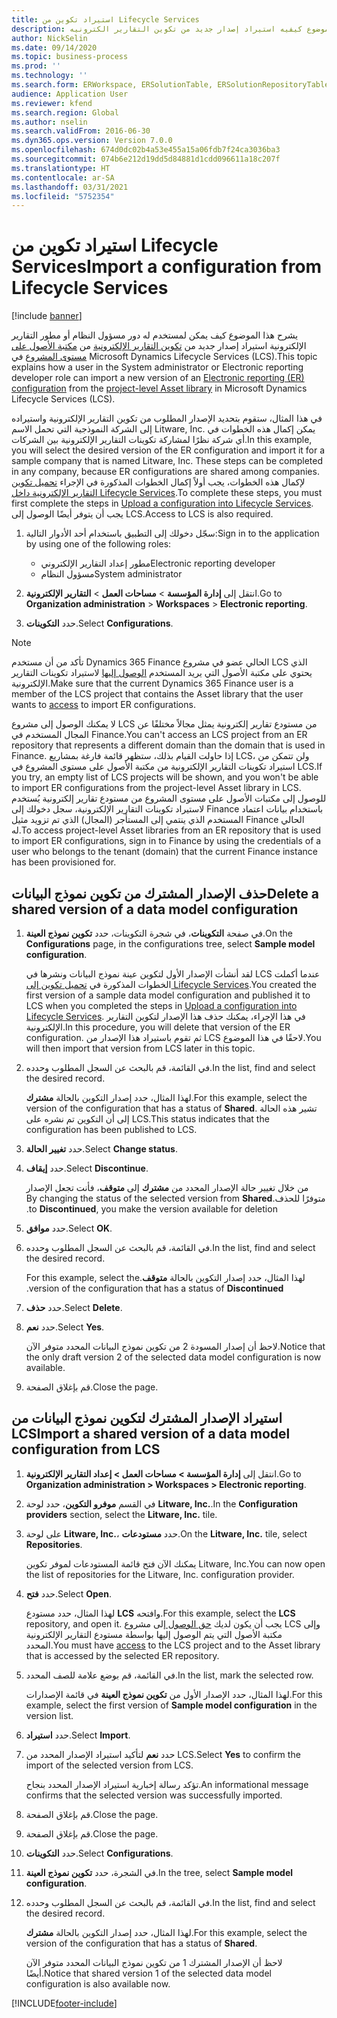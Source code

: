 ```yaml
---
title: استيراد تكوين من Lifecycle Services
description: يوضح هذا الموضوع كيفيه استيراد إصدار جديد من تكوين التقارير الكترونيه (ER) من Microsoft Dynamics Lifecycle Services (LCS).
author: NickSelin
ms.date: 09/14/2020
ms.topic: business-process
ms.prod: ''
ms.technology: ''
ms.search.form: ERWorkspace, ERSolutionTable, ERSolutionRepositoryTable, ERSolutionImport
audience: Application User
ms.reviewer: kfend
ms.search.region: Global
ms.author: nselin
ms.search.validFrom: 2016-06-30
ms.dyn365.ops.version: Version 7.0.0
ms.openlocfilehash: 674d0dc02b4a53e455a15a06fdb7f24ca3036ba3
ms.sourcegitcommit: 074b6e212d19dd5d84881d1cdd096611a18c207f
ms.translationtype: HT
ms.contentlocale: ar-SA
ms.lasthandoff: 03/31/2021
ms.locfileid: "5752354"
---
```

# <a name="import-a-configuration-from-lifecycle-services"></a><span data-ttu-id="c47c0-103">استيراد تكوين من Lifecycle Services</span><span class="sxs-lookup"><span data-stu-id="c47c0-103">Import a configuration from Lifecycle Services</span></span>

[!include [banner](../../includes/banner.md)]

<span data-ttu-id="c47c0-104">يشرح هذا الموضوع كيف يمكن لمستخدم له دور مسؤول النظام أو مطور التقارير الإلكترونية استيراد إصدار جديد من [تكوين التقارير الإلكترونية](../general-electronic-reporting.md#Configuration) من [مكتبة الأصول على مستوى المشروع](../../lifecycle-services/asset-library.md) في Microsoft Dynamics Lifecycle Services (LCS).</span><span class="sxs-lookup"><span data-stu-id="c47c0-104">This topic explains how a user in the System administrator or Electronic reporting developer role can import a new version of an [Electronic reporting (ER) configuration](../general-electronic-reporting.md#Configuration) from the [project-level Asset library](../../lifecycle-services/asset-library.md) in Microsoft Dynamics Lifecycle Services (LCS).</span></span>

<span data-ttu-id="c47c0-105">في هذا المثال، ستقوم بتحديد الإصدار المطلوب من تكوين التقارير الإلكترونية واستيراده إلى الشركة النموذجية التي تحمل الاسم Litware, Inc. يمكن إكمال هذه الخطوات في أي شركة نظرًا لمشاركة تكوينات التقارير الإلكترونية بين الشركات.</span><span class="sxs-lookup"><span data-stu-id="c47c0-105">In this example, you will select the desired version of the ER configuration and import it for a sample company that is named Litware, Inc. These steps can be completed in any company, because ER configurations are shared among companies.</span></span> <span data-ttu-id="c47c0-106">لإكمال هذه الخطوات، يجب أولاً إكمال الخطوات المذكورة في الإجراء [تحميل تكوين التقارير الإلكترونية داخل Lifecycle Services](er-upload-configuration-into-lifecycle-services.md).</span><span class="sxs-lookup"><span data-stu-id="c47c0-106">To complete these steps, you must first complete the steps in [Upload a configuration into Lifecycle Services](er-upload-configuration-into-lifecycle-services.md).</span></span> <span data-ttu-id="c47c0-107">يجب أن يتوفر أيضًا الوصول إلى LCS.</span><span class="sxs-lookup"><span data-stu-id="c47c0-107">Access to LCS is also required.</span></span>

1. <span data-ttu-id="c47c0-108">سجّل دخولك إلى التطبيق باستخدام أحد الأدوار التالية:</span><span class="sxs-lookup"><span data-stu-id="c47c0-108">Sign in to the application by using one of the following roles:</span></span>

    - <span data-ttu-id="c47c0-109">مطور إعداد التقارير الإلكتروني</span><span class="sxs-lookup"><span data-stu-id="c47c0-109">Electronic reporting developer</span></span>
    - <span data-ttu-id="c47c0-110">مسؤول النظام</span><span class="sxs-lookup"><span data-stu-id="c47c0-110">System administrator</span></span>

2. <span data-ttu-id="c47c0-111">انتقل إلى **إدارة المؤسسة** \> **مساحات العمل** \> **التقارير الإلكترونية**.</span><span class="sxs-lookup"><span data-stu-id="c47c0-111">Go to **Organization administration** \> **Workspaces** \> **Electronic reporting**.</span></span>
3. <span data-ttu-id="c47c0-112">حدد **التكوينات**.</span><span class="sxs-lookup"><span data-stu-id="c47c0-112">Select **Configurations**.</span></span>

<a name="accessconditions"></a>
> [!NOTE]
> <span data-ttu-id="c47c0-113">تأكد من أن مستخدم Dynamics 365 Finance الحالي عضو في مشروع LCS الذي يحتوي على مكتبة الأصول التي يريد المستخدم [الوصول إليها](../../lifecycle-services/asset-library.md#asset-library-support) لاستيراد تكوينات التقارير الإلكترونية.</span><span class="sxs-lookup"><span data-stu-id="c47c0-113">Make sure that the current Dynamics 365 Finance user is a member of the LCS project that contains the Asset library that the user wants to [access](../../lifecycle-services/asset-library.md#asset-library-support) to import ER configurations.</span></span>
>
> <span data-ttu-id="c47c0-114">لا يمكنك الوصول إلى مشروع LCS من مستودع تقارير إلكترونية يمثل مجالاً مختلفًا عن المجال المستخدم في Finance.</span><span class="sxs-lookup"><span data-stu-id="c47c0-114">You can't access an LCS project from an ER repository that represents a different domain than the domain that is used in Finance.</span></span> <span data-ttu-id="c47c0-115">إذا حاولت القيام بذلك، ستظهر قائمة فارغة بمشاريع LCS، ولن تتمكن من استيراد تكوينات التقارير الإلكترونية من مكتبة الأصول على مستوى المشروع في LCS.</span><span class="sxs-lookup"><span data-stu-id="c47c0-115">If you try, an empty list of LCS projects will be shown, and you won't be able to import ER configurations from the project-level Asset library in LCS.</span></span> <span data-ttu-id="c47c0-116">للوصول إلى مكتبات الأصول على مستوى المشروع من مستودع تقارير إلكترونية يُستخدم لاستيراد تكوينات التقارير الإلكترونية، سجل دخولك إلى Finance باستخدام بيانات اعتماد المستخدم الذي ينتمي إلى المستأجر (المجال) الذي تم تزويد مثيل Finance الحالي له.</span><span class="sxs-lookup"><span data-stu-id="c47c0-116">To access project-level Asset libraries from an ER repository that is used to import ER configurations, sign in to Finance by using the credentials of a user who belongs to the tenant (domain) that the current Finance instance has been provisioned for.</span></span>

## <a name="delete-a-shared-version-of-a-data-model-configuration"></a><span data-ttu-id="c47c0-117">حذف الإصدار المشترك من تكوين نموذج البيانات</span><span class="sxs-lookup"><span data-stu-id="c47c0-117">Delete a shared version of a data model configuration</span></span>

1. <span data-ttu-id="c47c0-118">في صفحة **التكوينات**، في شجرة التكوينات، حدد **تكوين نموذج العينة‬**.</span><span class="sxs-lookup"><span data-stu-id="c47c0-118">On the **Configurations** page, in the configurations tree, select **Sample model configuration**.</span></span>

    <span data-ttu-id="c47c0-119">لقد أنشأت الإصدار الأول لتكوين عينة نموذج البيانات ونشرها في LCS عندما أكملت الخطوات المذكورة في [تحميل تكوين إلى Lifecycle Services](er-upload-configuration-into-lifecycle-services.md).</span><span class="sxs-lookup"><span data-stu-id="c47c0-119">You created the first version of a sample data model configuration and published it to LCS when you completed the steps in [Upload a configuration into Lifecycle Services](er-upload-configuration-into-lifecycle-services.md).</span></span> <span data-ttu-id="c47c0-120">في هذا الإجراء، يمكنك حذف هذا الإصدار لتكوين التقارير الإلكترونية.</span><span class="sxs-lookup"><span data-stu-id="c47c0-120">In this procedure, you will delete that version of the ER configuration.</span></span> <span data-ttu-id="c47c0-121">ثم تقوم باستيراد هذا الإصدار من LCS لاحقًا في هذا الموضوع.</span><span class="sxs-lookup"><span data-stu-id="c47c0-121">You will then import that version from LCS later in this topic.</span></span>

2. <span data-ttu-id="c47c0-122">في القائمة، قم بالبحث عن السجل المطلوب وحدده.</span><span class="sxs-lookup"><span data-stu-id="c47c0-122">In the list, find and select the desired record.</span></span>

    <span data-ttu-id="c47c0-123">لهذا المثال، حدد إصدار التكوين بالحالة **مشترك**.</span><span class="sxs-lookup"><span data-stu-id="c47c0-123">For this example, select the version of the configuration that has a status of **Shared**.</span></span> <span data-ttu-id="c47c0-124">تشير هذه الحالة إلى أن التكوين تم نشره على LCS.</span><span class="sxs-lookup"><span data-stu-id="c47c0-124">This status indicates that the configuration has been published to LCS.</span></span>

3. <span data-ttu-id="c47c0-125">حدد **تغيير الحالة**.</span><span class="sxs-lookup"><span data-stu-id="c47c0-125">Select **Change status**.</span></span>
4. <span data-ttu-id="c47c0-126">حدد **إيقاف**.</span><span class="sxs-lookup"><span data-stu-id="c47c0-126">Select **Discontinue**.</span></span>

    <span data-ttu-id="c47c0-127">من خلال تغيير حالة الإصدار المحدد من **مشترك** إلى **متوقف‬‏‫**، فأنت تجعل الإصدار متوفرًا للحذف.</span><span class="sxs-lookup"><span data-stu-id="c47c0-127">By changing the status of the selected version from **Shared** to **Discontinued**, you make the version available for deletion.</span></span>

5. <span data-ttu-id="c47c0-128">حدد **موافق**.</span><span class="sxs-lookup"><span data-stu-id="c47c0-128">Select **OK**.</span></span>
6. <span data-ttu-id="c47c0-129">في القائمة، قم بالبحث عن السجل المطلوب وحدده.</span><span class="sxs-lookup"><span data-stu-id="c47c0-129">In the list, find and select the desired record.</span></span>

    <span data-ttu-id="c47c0-130">لهذا المثال، حدد إصدار التكوين بالحالة **متوقف‬‏‫**.</span><span class="sxs-lookup"><span data-stu-id="c47c0-130">For this example, select the version of the configuration that has a status of **Discontinued**.</span></span>

7. <span data-ttu-id="c47c0-131">حدد **حذف**.</span><span class="sxs-lookup"><span data-stu-id="c47c0-131">Select **Delete**.</span></span>
8. <span data-ttu-id="c47c0-132">حدد **نعم**.</span><span class="sxs-lookup"><span data-stu-id="c47c0-132">Select **Yes**.</span></span>

    <span data-ttu-id="c47c0-133">لاحظ أن إصدار المسودة 2 من تكوين نموذج البيانات المحدد متوفر الآن.</span><span class="sxs-lookup"><span data-stu-id="c47c0-133">Notice that the only draft version 2 of the selected data model configuration is now available.</span></span>

9. <span data-ttu-id="c47c0-134">قم بإغلاق الصفحة.</span><span class="sxs-lookup"><span data-stu-id="c47c0-134">Close the page.</span></span>

## <a name="import-a-shared-version-of-a-data-model-configuration-from-lcs"></a><span data-ttu-id="c47c0-135">استيراد الإصدار المشترك لتكوين نموذج البيانات من LCS</span><span class="sxs-lookup"><span data-stu-id="c47c0-135">Import a shared version of a data model configuration from LCS</span></span>

1. <span data-ttu-id="c47c0-136">انتقل إلى **إدارة المؤسسة \> مساحات العمل \> إعداد التقارير الإلكترونية**.</span><span class="sxs-lookup"><span data-stu-id="c47c0-136">Go to **Organization administration \> Workspaces \> Electronic reporting**.</span></span>

2. <span data-ttu-id="c47c0-137">في القسم **موفرو التكوين**، حدد لوحة **Litware, Inc.**.</span><span class="sxs-lookup"><span data-stu-id="c47c0-137">In the **Configuration providers** section, select the **Litware, Inc.** tile.</span></span>

3. <span data-ttu-id="c47c0-138">على لوحة **Litware, Inc.**، حدد **مستودعات**.</span><span class="sxs-lookup"><span data-stu-id="c47c0-138">On the **Litware, Inc.** tile, select **Repositories**.</span></span>

    <span data-ttu-id="c47c0-139">يمكنك الآن فتح قائمة المستودعات لموفر تكوين Litware, Inc.</span><span class="sxs-lookup"><span data-stu-id="c47c0-139">You can now open the list of repositories for the Litware, Inc. configuration provider.</span></span>

4. <span data-ttu-id="c47c0-140">حدد **فتح**.</span><span class="sxs-lookup"><span data-stu-id="c47c0-140">Select **Open**.</span></span>

    <span data-ttu-id="c47c0-141">لهذا المثال، حدد مستودع **LCS** وافتحه.</span><span class="sxs-lookup"><span data-stu-id="c47c0-141">For this example, select the **LCS** repository, and open it.</span></span> <span data-ttu-id="c47c0-142">يجب أن يكون لديك [حق الوصول ](#accessconditions) إلى مشروع LCS وإلى مكتبة الأصول التي يتم الوصول إليها بواسطة مستودع التقارير الإلكترونية المحدد.</span><span class="sxs-lookup"><span data-stu-id="c47c0-142">You must have [access](#accessconditions) to the LCS project and to the Asset library that is accessed by the selected ER repository.</span></span>

5. <span data-ttu-id="c47c0-143">في القائمة، قم بوضع علامة للصف المحدد.</span><span class="sxs-lookup"><span data-stu-id="c47c0-143">In the list, mark the selected row.</span></span>

    <span data-ttu-id="c47c0-144">لهذا المثال، حدد الإصدار الأول من **تكوين نموذج العينة** في قائمة الإصدارات.</span><span class="sxs-lookup"><span data-stu-id="c47c0-144">For this example, select the first version of **Sample model configuration** in the version list.</span></span>

6. <span data-ttu-id="c47c0-145">حدد **استيراد**.</span><span class="sxs-lookup"><span data-stu-id="c47c0-145">Select **Import**.</span></span>
7. <span data-ttu-id="c47c0-146">حدد **نعم** لتأكيد استيراد الإصدار المحدد من LCS.</span><span class="sxs-lookup"><span data-stu-id="c47c0-146">Select **Yes** to confirm the import of the selected version from LCS.</span></span>

    <span data-ttu-id="c47c0-147">تؤكد رسالة إخبارية استيراد الإصدار المحدد بنجاح.</span><span class="sxs-lookup"><span data-stu-id="c47c0-147">An informational message confirms that the selected version was successfully imported.</span></span>

8. <span data-ttu-id="c47c0-148">قم بإغلاق الصفحة.</span><span class="sxs-lookup"><span data-stu-id="c47c0-148">Close the page.</span></span>
9. <span data-ttu-id="c47c0-149">قم بإغلاق الصفحة.</span><span class="sxs-lookup"><span data-stu-id="c47c0-149">Close the page.</span></span>
10. <span data-ttu-id="c47c0-150">حدد **التكوينات**.</span><span class="sxs-lookup"><span data-stu-id="c47c0-150">Select **Configurations**.</span></span>
11. <span data-ttu-id="c47c0-151">في الشجرة، حدد ‏‫**تكوين نموذج العينة**‬.</span><span class="sxs-lookup"><span data-stu-id="c47c0-151">In the tree, select **Sample model configuration**.</span></span>
12. <span data-ttu-id="c47c0-152">في القائمة، قم بالبحث عن السجل المطلوب وحدده.</span><span class="sxs-lookup"><span data-stu-id="c47c0-152">In the list, find and select the desired record.</span></span>

    <span data-ttu-id="c47c0-153">لهذا المثال، حدد إصدار التكوين بالحالة **مشترك**.</span><span class="sxs-lookup"><span data-stu-id="c47c0-153">For this example, select the version of the configuration that has a status of **Shared**.</span></span>

    <span data-ttu-id="c47c0-154">لاحظ أن الإصدار المشترك 1 من تكوين نموذج البيانات المحدد متوفر الآن أيضًا.</span><span class="sxs-lookup"><span data-stu-id="c47c0-154">Notice that shared version 1 of the selected data model configuration is also available now.</span></span>


[!INCLUDE[footer-include](../../../../includes/footer-banner.md)]